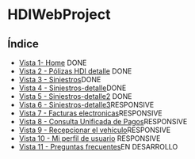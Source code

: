 # HDIWebProject

## Índice


* [Vista 1- Home](#https://veronidas.github.io/HDIWebProject-master/Index.html) DONE
* [Vista 2 - Pólizas HDI detalle](#https://veronidas.github.io/HDIWebProject-master/polizasHDI-detalle.html) DONE
* [Vista 3 - Siniestros](#https://veronidas.github.io/HDIWebProject-master/Siniestros.html)DONE
* [Vista 4 - Siniestros-detalle](#https://veronidas.github.io/HDIWebProject-master/Siniestros-detalle.html)DONE
* [Vista 5 - Siniestros-detalle2](#https://veronidas.github.io/HDIWebProject-master/Siniestros-detalle2.html) DONE
* [Vista 6 - Siniestros-detalle3](#Siniestros-detalle3.html)RESPONSIVE
* [Vista 7 - Facturas electronicas](#https://veronidas.github.io/HDIWebProject-master/Factura.html)RESPONSIVE
* [Vista 8 - Consulta Unificada de Pagos](#https://veronidas.github.io/HDIWebProject-master/Consulta.html)RESPONSIVE 
* [Vista 9 - Recepcionar el vehículo](#https://veronidas.github.io/HDIWebProject-master/Recepcionar.html)RESPONSIVE
* [Vista 10 - Mi perfil de usuario](#https://veronidas.github.io/HDIWebProject-master/Perfil.html) RESPONSIVE
* [Vista 11 - Preguntas frecuentes](#https://veronidas.github.io/HDIWebProject-master/Preguntas.html)EN DESARROLLO





